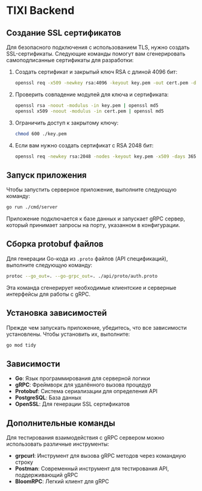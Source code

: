 # TIXI Backend


## Создание SSL сертификатов

Для безопасного подключения с использованием TLS, нужно создать SSL-сертификаты. Следующие команды помогут вам сгенерировать самоподписанные сертификаты для разработки:

1. Создать сертификат и закрытый ключ RSA с длиной 4096 бит:
   ```bash
   openssl req -x509 -newkey rsa:4096 -keyout key.pem -out cert.pem -days 365
   ```

2. Проверить совпадение модулей для ключа и сертификата:
   ```bash
   openssl rsa -noout -modulus -in key.pem | openssl md5
   openssl x509 -noout -modulus -in cert.pem | openssl md5
   ```

3. Ограничить доступ к закрытому ключу:
   ```bash
   chmod 600 ./key.pem
   ```

4. Если вам нужно создать сертификат с RSA 2048 бит:
   ```bash
   openssl req -newkey rsa:2048 -nodes -keyout key.pem -x509 -days 365 -out cert.pem
   ```

## Запуск приложения

Чтобы запустить серверное приложение, выполните следующую команду:
```bash
go run ./cmd/server
```

Приложение подключается к базе данных и запускает gRPC сервер, который принимает запросы на порту, указанном в конфигурации.

## Сборка protobuf файлов

Для генерации Go-кода из `.proto` файлов (API спецификаций), выполните следующую команду:
```bash
protoc --go_out=. --go-grpc_out=. ./api/proto/auth.proto
```

Эта команда сгенерирует необходимые клиентские и серверные интерфейсы для работы с gRPC.

## Установка зависимостей

Прежде чем запускать приложение, убедитесь, что все зависимости установлены. Чтобы установить их, выполните:
```bash
go mod tidy
```

## Зависимости

- **Go**: Язык программирования для серверной логики
- **gRPC**: Фреймворк для удалённого вызова процедур
- **Protobuf**: Система сериализации для определения API
- **PostgreSQL**: База данных
- **OpenSSL**: Для генерации SSL сертификатов

## Дополнительные команды

Для тестирования взаимодействия с gRPC сервером можно использовать различные инструменты:
- **grpcurl**: Инструмент для вызова gRPC методов через командную строку
- **Postman**: Современный инструмент для тестирования API, поддерживающий gRPC
- **BloomRPC**: Легкий клиент для gRPC

